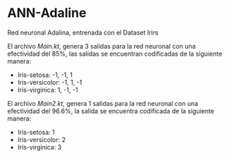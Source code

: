 # ANN-Adaline
Red neuronal Adalina, entrenada con el Dataset Irirs

El archivo *Main.kt*, genera 3 salidas para la red neuronal con una efectividad del 85%, las salidas se encuentran codificadas de la siguiente manera:
* Iris-setosa: -1, -1, 1
* Iris-versicolor: -1, 1, -1
* Iris-virginica: 1, -1, -1


El archivo *Main2.kt*, genera 1 salidas para la red neuronal con una efectividad del 96.6%, la salida se encuentra codificada de la siguiente manera:

* Iris-setosa: 1
* Iris-versicolor: 2
* Iris-virginica: 3
